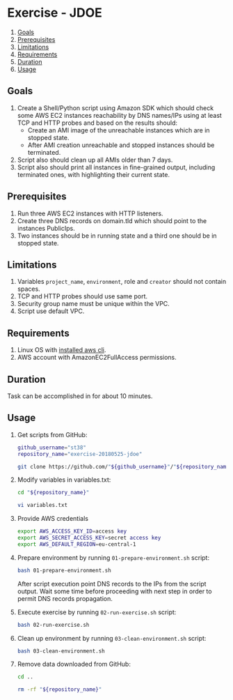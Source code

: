 # Exercise - JDOE

 1. [Goals](#goals)
 2. [Prerequisites](#prerequisites)
 3. [Limitations](#limitations)
 4. [Requirements](#requirements)
 5. [Duration](#duration)
 6. [Usage](#usage)


## Goals

 1. Create a Shell/Python script using Amazon SDK which should check some AWS EC2 instances reachability by DNS names/IPs using at least TCP and HTTP probes and based on the results should:
    * Create an AMI image of the unreachable instances which are in stopped state.
    * After AMI creation unreachable and stopped instances should be terminated.
 2. Script also should clean up all AMIs older than 7 days.
 3. Script also should print all instances in fine-grained output, including terminated ones, with highlighting their current state.


## Prerequisites

 1. Run three AWS EC2 instances with HTTP listeners.
 2. Create three DNS records on domain.tld which should point to the instances PublicIps.
 3. Two instances should be in running state and a third one should be in stopped state.


## Limitations

 1. Variables `project_name`, `environment`, role and `creator` should not contain spaces.
 2. TCP and HTTP probes should use same port.
 3. Security group name must be unique within the VPC.
 4. Script use default VPC.


## Requirements

 1. Linux OS with [installed aws cli](https://docs.aws.amazon.com/cli/latest/userguide/installing.html).
 2. AWS account with AmazonEC2FullAccess permissions.

## Duration

 Task can be accomplished in for about 10 minutes.


## Usage

 1. Get scripts from GitHub:
	```bash
	github_username="st38"
	repository_name="exercise-20180525-jdoe"
	
	git clone https://github.com/"${github_username}"/"${repository_name}"
	```

 2. Modify variables in variables.txt:
	```bash
	cd "${repository_name}"
	
	vi variables.txt
	```

 3. Provide AWS credentials
	```bash
	export AWS_ACCESS_KEY_ID=access key
	export AWS_SECRET_ACCESS_KEY=secret access key
	export AWS_DEFAULT_REGION=eu-central-1
	```

 4. Prepare environment by running `01-prepare-environment.sh` script:
	```bash
	bash 01-prepare-environment.sh
	```
	After script execution point DNS records to the IPs from the script output. Wait some time before proceeding with next step in order to permit DNS records propagation.

 5. Execute exercise by running `02-run-exercise.sh` script:
	```bash
	bash 02-run-exercise.sh
	```

 6. Clean up environment by running `03-clean-environment.sh` script:
	```bash
	bash 03-clean-environment.sh
	```

 7. Remove data downloaded from GitHub:
	```bash
	cd ..
	
	rm -rf "${repository_name}"
	```